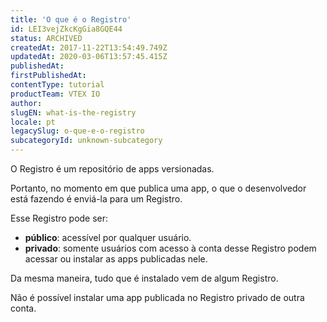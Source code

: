 ```yaml
---
title: 'O que é o Registro'
id: LEI3vejZkcKgGia8GQE44
status: ARCHIVED
createdAt: 2017-11-22T13:54:49.749Z
updatedAt: 2020-03-06T13:57:45.415Z
publishedAt: 
firstPublishedAt: 
contentType: tutorial
productTeam: VTEX IO
author: 
slugEN: what-is-the-registry
locale: pt
legacySlug: o-que-e-o-registro
subcategoryId: unknown-subcategory
---
```


O Registro é um repositório de apps versionadas.

Portanto, no momento em que publica uma app, o que o desenvolvedor está fazendo é enviá-la para um Registro.

Esse Registro pode ser:
- __público__: acessível por qualquer usuário.
- __privado__: somente usuários com acesso à conta desse Registro podem acessar ou instalar as apps publicadas nele.

Da mesma maneira, tudo que é instalado vem de algum Registro.

Não é possível instalar uma app publicada no Registro privado de outra conta.
